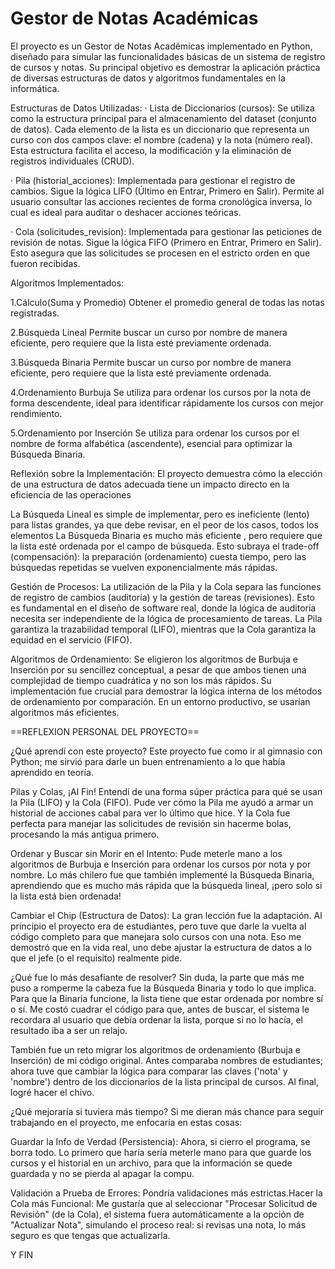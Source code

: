 # Gestor de Notas Académicas
El proyecto es un Gestor de Notas Académicas implementado en Python, diseñado para simular las funcionalidades básicas de un sistema de registro de cursos y notas. 
Su principal objetivo es demostrar la aplicación práctica de diversas estructuras de datos y algoritmos fundamentales en la informática.

Estructuras de Datos Utilizadas:
· Lista de Diccionarios (cursos): Se utiliza como la estructura principal para el almacenamiento del dataset (conjunto de datos).
Cada elemento de la lista es un diccionario que representa un curso con dos campos clave: el nombre (cadena) y la nota (número real).
Esta estructura facilita el acceso, la modificación y la eliminación de registros individuales (CRUD).

·  Pila (historial_acciones): Implementada para gestionar el registro de cambios. Sigue la lógica LIFO (Último en Entrar, Primero en Salir). 
Permite al usuario consultar las acciones recientes de forma cronológica inversa, lo cual es ideal para auditar o deshacer acciones teóricas.

·  Cola (solicitudes_revision): Implementada para gestionar las peticiones de revisión de notas. Sigue la lógica FIFO (Primero en Entrar, Primero en Salir). 
Esto asegura que las solicitudes se procesen en el estricto orden en que fueron recibidas.

Algoritmos Implementados:

1.Cálculo(Suma y Promedio)
Obtener el promedio general de todas las notas registradas.

2.Búsqueda Lineal 
Permite buscar un curso por nombre de manera eficiente, pero requiere que la lista esté previamente ordenada.

3.Búsqueda Binaria
Permite buscar un curso por nombre de manera eficiente, pero requiere que la lista esté previamente ordenada.

4.Ordenamiento Burbuja
Se utiliza para ordenar los cursos por la nota de forma descendente, ideal para identificar rápidamente los cursos con mejor rendimiento.

5.Ordenamiento por Inserción
Se utiliza para ordenar los cursos por el nombre de forma alfabética (ascendente), esencial para optimizar la Búsqueda Binaria.


Reflexión sobre la Implementación:
El proyecto demuestra cómo la elección de una estructura de datos adecuada tiene un impacto directo en la eficiencia de las operaciones

La Búsqueda Lineal
es simple de implementar, pero es ineficiente (lento) para listas grandes, ya que debe revisar, en el peor de los casos, todos los elementos
La Búsqueda Binaria
es mucho más eficiente , pero requiere que la lista esté ordenada por el campo de búsqueda. Esto subraya el trade-off (compensación): la preparación (ordenamiento) cuesta tiempo, pero las búsquedas repetidas se vuelven exponencialmente más rápidas.

Gestión de Procesos:
La utilización de la Pila y la Cola separa las funciones de registro de cambios (auditoría) y la gestión de tareas (revisiones). Esto es fundamental en el diseño de software real, donde la lógica de auditoría necesita ser independiente de la lógica de procesamiento de tareas. La Pila garantiza la trazabilidad temporal (LIFO), mientras que la Cola garantiza la equidad en el servicio (FIFO).

Algoritmos de Ordenamiento:
Se eligieron los algoritmos de Burbuja e Inserción por su sencillez conceptual, a pesar de que ambos tienen una complejidad de tiempo cuadrática y no son los más rápidos. Su implementación fue crucial para demostrar la lógica interna de los métodos de ordenamiento por comparación. En un entorno productivo, se usarían algoritmos más eficientes.


==REFLEXION PERSONAL DEL PROYECTO==

¿Qué aprendí con este proyecto?
Este proyecto fue como ir al gimnasio con Python; me sirvió para darle un buen entrenamiento a lo que había aprendido en teoría.

Pilas y Colas, ¡Al Fin! Entendí de una forma súper práctica para qué se usan la Pila (LIFO) y la Cola (FIFO). Pude ver cómo la Pila me ayudó a armar un historial de acciones cabal para ver lo último que hice. Y la Cola fue perfecta para manejar las solicitudes de revisión sin hacerme bolas, procesando la más antigua primero.

Ordenar y Buscar sin Morir en el Intento: Pude meterle mano a los algoritmos de Burbuja e Inserción para ordenar los cursos por nota y por nombre. Lo más chilero fue que también implementé la Búsqueda Binaria, aprendiendo que es mucho más rápida que la búsqueda lineal, ¡pero solo si la lista está bien ordenada!

Cambiar el Chip (Estructura de Datos): La gran lección fue la adaptación. Al principio el proyecto era de estudiantes, pero tuve que darle la vuelta al código completo para que manejara solo cursos con una nota. Eso me demostró que en la vida real, uno debe ajustar la estructura de datos a lo que el jefe (o el requisito) realmente pide.

¿Qué fue lo más desafiante de resolver?
Sin duda, la parte que más me puso a romperme la cabeza fue la Búsqueda Binaria y todo lo que implica.
Para que la Binaria funcione, la lista tiene que estar ordenada por nombre sí o sí. Me costó cuadrar el código para que, antes de buscar, el sistema le recordara al usuario que debía ordenar la lista, porque si no lo hacía, el resultado iba a ser un relajo.

También fue un reto migrar los algoritmos de ordenamiento (Burbuja e Inserción) de mi código original. Antes comparaba nombres de estudiantes; ahora tuve que cambiar la lógica para comparar las claves ('nota' y 'nombre') dentro de los diccionarios de la lista principal de cursos. Al final, logré hacer el chivo.

¿Qué mejoraría si tuviera más tiempo?
Si me dieran más chance para seguir trabajando en el proyecto, me enfocaría en estas cosas:

Guardar la Info de Verdad (Persistencia): Ahora, si cierro el programa, se borra todo. Lo primero que haría sería meterle mano para que guarde los cursos y el historial en un archivo, para que la información se quede guardada y no se pierda al apagar la compu.

Validación a Prueba de Errores: Pondría validaciones más estrictas.Hacer la Cola más Funcional: Me gustaría que al seleccionar "Procesar Solicitud de Revisión" (de la Cola), el sistema fuera automáticamente a la opción de "Actualizar Nota", simulando el proceso real: si revisas una nota, lo más seguro es que tengas que actualizarla.

Y FIN
